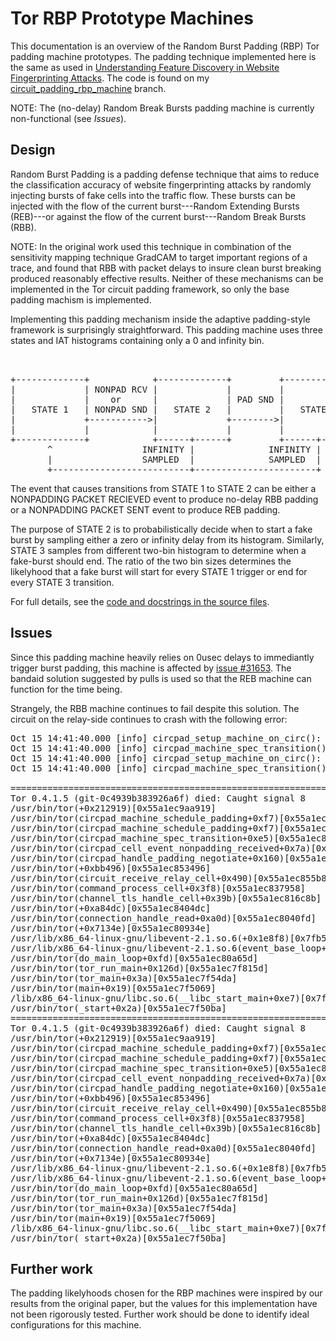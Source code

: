 # Tor RBP Prototype Machines

This documentation is an overview of the Random Burst Padding (RBP) Tor padding machine prototypes. 
The padding technique implemented here is the same as used in [Understanding Feature Discovery in Website Fingerprinting Attacks](https://www.researchgate.net/publication/329743510_UNDERSTANDING_FEATURE_DISCOVERY_IN_WEBSITE_FINGERPRINTING_ATTACKS).
The code is found on my [circuit_padding_rbp_machine](https://github.com/notem/tor/tree/circuit_padding_rbp_machine) branch.

NOTE: The (no-delay) Random Break Bursts padding machine is currently non-functional (see *Issues*).

## Design

Random Burst Padding is a padding defense technique that aims to reduce the classification accuracy of website fingerprinting attacks by randomly injecting bursts of fake cells into the traffic flow. These bursts can be injected with the flow of the current burst---Random Extending Bursts (REB)---or against the flow of the current burst---Random Break Bursts (RBB). 

NOTE: In the original work used this technique in combination of the sensitivity mapping technique GradCAM to target important regions of a trace, and found that RBB with packet delays to insure clean burst breaking produced reasonably effective results. Neither of these mechanisms can be implemented in the Tor circuit padding framework, so only the base padding machism is implemented.

Implementing this padding mechanism inside the adaptive padding-style framework is surprisingly straightforward.
This padding machine uses three states and IAT histograms containing only a 0 and infinity bin. 

<pre>
                                                               <-----^
                                                               |     |
+-------------+            +-------------+         +-------------+   |
|             | NONPAD RCV |             |         |             |--->
|             |    or      |             | PAD SND |             | PAD SND
|   STATE 1   | NONPAD SND |   STATE 2   |         |   STATE 3   |
|             +----------->|             +-------->|             |
|             |            |             |         |             |
+-------------+            +------+------+         +------+------+
       ^                 INFINITY |              INFINITY |
       |                 SAMPLED  |              SAMPLED  |
       +--------------------------+-----------------------+
</pre>

The event that causes transitions from STATE 1 to STATE 2 can be either a NONPADDING PACKET RECIEVED event to produce no-delay RBB padding or a NONPADDING PACKET SENT event to produce REB padding.

The purpose of STATE 2 is to probabilistically decide when to start a fake burst by sampling either a zero or infinity delay from its histogram. Similarly, STATE 3 samples from different two-bin histogram to determine when a fake-burst should end. The ratio of the two bin sizes determines the likelyhood that a fake burst will start for every STATE 1 trigger or end for every STATE 3 transition.

For full details, see the [code and docstrings in the source files](https://github.com/notem/tor/blob/circuit_padding_rbp_machine/src/core/or/circuitpadding_machines.c#L457).

## Issues

Since this padding machine heavily relies on 0usec delays to immediantly trigger burst padding, this machine is affected by [issue #31653](https://trac.torproject.org/projects/tor/ticket/31653). The bandaid solution suggested by pulls is used so that the REB machine can function for the time being. 

Strangely, the RBB machine continues to fail despite this solution. The circuit on the relay-side continues to crash with the following error:

<pre>
Oct 15 14:41:40.000 [info] circpad_setup_machine_on_circ(): Registering machine relay_wf_rbb to non-origin circ (1)
Oct 15 14:41:40.000 [info] circpad_machine_spec_transition(): Circuit 0 circpad machine 0 transitioning from 0 to 1
Oct 15 14:41:40.000 [info] circpad_setup_machine_on_circ(): Registering machine relay_wf_rbb to non-origin circ (1)
Oct 15 14:41:40.000 [info] circpad_machine_spec_transition(): Circuit 0 circpad machine 0 transitioning from 0 to 1

============================================================ T= 1571164900
Tor 0.4.1.5 (git-0c4939b383926a6f) died: Caught signal 8
/usr/bin/tor(+0x212919)[0x55a1ec9aa919]
/usr/bin/tor(circpad_machine_schedule_padding+0xf7)[0x55a1ec82b6e7]
/usr/bin/tor(circpad_machine_schedule_padding+0xf7)[0x55a1ec82b6e7]
/usr/bin/tor(circpad_machine_spec_transition+0xe5)[0x55a1ec82afd5]
/usr/bin/tor(circpad_cell_event_nonpadding_received+0x7a)[0x55a1ec82b2da]
/usr/bin/tor(circpad_handle_padding_negotiate+0x160)[0x55a1ec82ce10]
/usr/bin/tor(+0xbb496)[0x55a1ec853496]
/usr/bin/tor(circuit_receive_relay_cell+0x490)[0x55a1ec855b80]
/usr/bin/tor(command_process_cell+0x3f8)[0x55a1ec837958]
/usr/bin/tor(channel_tls_handle_cell+0x39b)[0x55a1ec816c8b]
/usr/bin/tor(+0xa84dc)[0x55a1ec8404dc]
/usr/bin/tor(connection_handle_read+0xa0d)[0x55a1ec8040fd]
/usr/bin/tor(+0x7134e)[0x55a1ec80934e]
/usr/lib/x86_64-linux-gnu/libevent-2.1.so.6(+0x1e8f8)[0x7fb52a4ad8f8]
/usr/lib/x86_64-linux-gnu/libevent-2.1.so.6(event_base_loop+0x53f)[0x7fb52a4ae33f]
/usr/bin/tor(do_main_loop+0xfd)[0x55a1ec80a65d]
/usr/bin/tor(tor_run_main+0x126d)[0x55a1ec7f815d]
/usr/bin/tor(tor_main+0x3a)[0x55a1ec7f54da]
/usr/bin/tor(main+0x19)[0x55a1ec7f5069]
/lib/x86_64-linux-gnu/libc.so.6(__libc_start_main+0xe7)[0x7fb528ddcb97]
/usr/bin/tor(_start+0x2a)[0x55a1ec7f50ba]
============================================================ T= 1571164900
Tor 0.4.1.5 (git-0c4939b383926a6f) died: Caught signal 8
/usr/bin/tor(+0x212919)[0x55a1ec9aa919]
/usr/bin/tor(circpad_machine_schedule_padding+0xf7)[0x55a1ec82b6e7]
/usr/bin/tor(circpad_machine_schedule_padding+0xf7)[0x55a1ec82b6e7]
/usr/bin/tor(circpad_machine_spec_transition+0xe5)[0x55a1ec82afd5]
/usr/bin/tor(circpad_cell_event_nonpadding_received+0x7a)[0x55a1ec82b2da]
/usr/bin/tor(circpad_handle_padding_negotiate+0x160)[0x55a1ec82ce10]
/usr/bin/tor(+0xbb496)[0x55a1ec853496]
/usr/bin/tor(circuit_receive_relay_cell+0x490)[0x55a1ec855b80]
/usr/bin/tor(command_process_cell+0x3f8)[0x55a1ec837958]
/usr/bin/tor(channel_tls_handle_cell+0x39b)[0x55a1ec816c8b]
/usr/bin/tor(+0xa84dc)[0x55a1ec8404dc]
/usr/bin/tor(connection_handle_read+0xa0d)[0x55a1ec8040fd]
/usr/bin/tor(+0x7134e)[0x55a1ec80934e]
/usr/lib/x86_64-linux-gnu/libevent-2.1.so.6(+0x1e8f8)[0x7fb52a4ad8f8]
/usr/lib/x86_64-linux-gnu/libevent-2.1.so.6(event_base_loop+0x53f)[0x7fb52a4ae33f]
/usr/bin/tor(do_main_loop+0xfd)[0x55a1ec80a65d]
/usr/bin/tor(tor_run_main+0x126d)[0x55a1ec7f815d]
/usr/bin/tor(tor_main+0x3a)[0x55a1ec7f54da]
/usr/bin/tor(main+0x19)[0x55a1ec7f5069]
/lib/x86_64-linux-gnu/libc.so.6(__libc_start_main+0xe7)[0x7fb528ddcb97]
/usr/bin/tor(_start+0x2a)[0x55a1ec7f50ba]
</pre>

## Further work

The padding likelyhoods chosen for the RBP machines were inspired by our results from the original paper, but the values for this implementation have not been rigorously tested. Further work should be done to identify ideal configurations for this machine.
